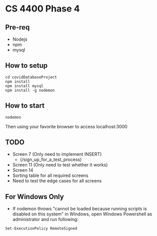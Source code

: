 # CS 4400 Phase 4

## Pre-req
- Nodejs
- npm
- mysql

## How to setup

~~~~
cd covidDatabaseProject
npm install
npm install mysql
npm install -g nodemon
~~~~

## How to start

~~~~
nodemon
~~~~

Then using your favorite browser to access localhost:3000

## TODO

- Screen 7 (Only need to implement INSERT)
    - (/sign_up_for_a_test_process)
- Screen 11 (Only need to test whether it works)
- Screen 14
- Sorting table for all required screens
- Need to test the edge cases for all screens


## For Windows Only

* If nodemon throws "cannot be loaded because running scripts is disabled on this system" in Windows,
  open Windows Powershell as administrator and run following:

~~~~
Set-ExecutionPolicy RemoteSigned
~~~~
